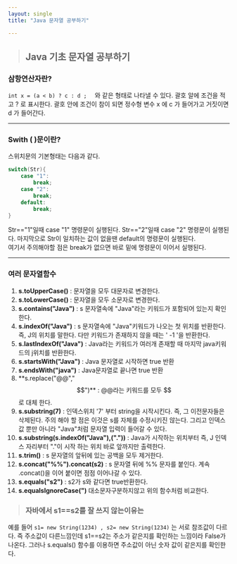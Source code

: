 ```yaml
---
layout: single
title: "Java 문자열 공부하기"

---
```


>## Java 기초 문자열 공부하기
### 삼항연산자란?   
``int x = (a < b) ? c : d ; 
`` 와 같은 형태로 나타낼 수 있다. 
괄호 알에 조건을 적고 ? 로 표시한다. 
괄호 안에 조건이 참이 되면 정수형 변수 x 에 c 가 들어가고 거짓이면 d 가 들어간다. 

---

### Swith ( )문이란? 
스위치문의 기본형태는 다음과 같다.
``` java
switch(Str){
    case "1":
        break;
    case "2":
        break;
    default:
        break;
}
```
Str=="1"일때 case "1" 명령문이 실행된다.
Str=="2"일때 case "2" 명령문이 실행된다.
마지막으로 Str이 일치하는 값이 없을땐 default의 명령문이 실행된다.    
여기서 주의해야할 점은 break가 없으면 바로 밑에 명령문이 이어서 실행된다.


---
### 여러 문자열함수
1. **s.toUpperCase()** : 문자열을 모두 대문자로 변경한다.
2. **s.toLowerCase()** : 문자열을 모두 소문자로 변경한다.
3. **s.contains("Java")** : s 문자열속에 "Java"라는 키워드가 포함되어 있는지 확인한다. 
4. **s.indexOf("Java")** : s 문자열속에 "Java"키워드가 나오는 첫 위치를 반환한다. 
즉, J의 위치를 말한다. 다만 키워드가 존재하지 않을 때는 ' -1 '을 반환한다.
5. **s.lastIndexOf("Java")** : Java라는 키워드가 여러개 존재할 때 마지막 java키워드의 j위치를 반환한다.
6. **s.startsWith("Java")** : Java 문자열로 시작하면 true 반환
7. **s.endsWith("java")** : Java문자열로 끝나면 true 반환 
8. **s.replace("@@","$$")** : @@라는 키워드를 모두 $$로 대체 한다.
9. **s.substring(7)** : 인덱스위치 '7' 부터 string을 시작시킨다. 즉, 그 이전문자들은 삭제된다. 주의 해야 할 점은 이것은 s를 자체를 수정시키진 않는다. 그리고 인덱스 값 뿐만 아니라 "Java"처럼 문자열 입력이 들어갈 수 있다.
10.  **s.substring(s.indexOf("Java"),("."))** : Java가 시작하는 위치부터 즉, J 인덱스 자리부터 "."이 시작 하는 위치 바로 앞까지만 출력한다.
11.  **s.trim()** : s 문자열의 앞뒤에 있는 공백을 모두 제거한다.
12.  **s.concat("%%").concat(s2)** : s 문자열 뒤에 %% 문자를 붙인다. 계속 .concat()을 이어 붙이면 점점 이어나갈 수 있다. 
13.  **s.equals("s2")** : s2가 s와 같다면 true반환한다.
14.  **s.equalsIgnoreCase(")**
    대소문자구분하지않고 위의 함수처럼 비교한다.
>### 자바에서 s1==s2를 잘 쓰지 않는이유는
예를 들어 ``s1= new String(1234) ,
s2= new String(1234)`` 는 서로 참조값이 다르다.
즉 주소값이 다른느낌인데
s1==s2는 주소가 같은지를 확인하는 느낌이라 False가 나온다. 그러나 s.equals() 함수를 이용하면 
주소값이 아닌 숫자 값이 같은지를 확인한다.
